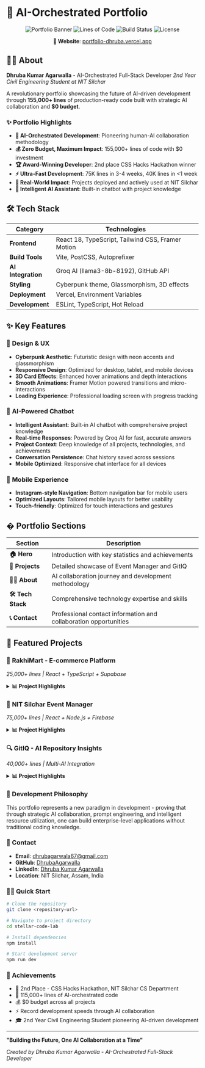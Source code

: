 # 🚀 AI-Orchestrated Portfolio

<div align="center">

![Portfolio Banner](https://img.shields.io/badge/Portfolio-AI--Orchestrated-blue?style=for-the-badge&logo=react)
![Lines of Code](https://img.shields.io/badge/Lines%20of%20Code-155K+-green?style=for-the-badge)
![Build Status](https://img.shields.io/badge/Build-Passing-brightgreen?style=for-the-badge)
![License](https://img.shields.io/badge/License-MIT-yellow?style=for-the-badge)

**🌟 Website**: [portfolio-dhruba.vercel.app](https://portfolio-dhruba.vercel.app/)

</div>

## 👨‍💻 About

**Dhruba Kumar Agarwalla** - AI-Orchestrated Full-Stack Developer
*2nd Year Civil Engineering Student at NIT Silchar*

A revolutionary portfolio showcasing the future of AI-driven development through **155,000+ lines** of production-ready code built with strategic AI collaboration and **$0 budget**.

### ✨ Portfolio Highlights

- **🤖 AI-Orchestrated Development**: Pioneering human-AI collaboration methodology
- **💰 Zero Budget, Maximum Impact**: 155,000+ lines of code with $0 investment
- **🏆 Award-Winning Developer**: 2nd place CSS Hacks Hackathon winner
- **⚡ Ultra-Fast Development**: 75K lines in 3-4 weeks, 40K lines in <1 week
- **🎯 Real-World Impact**: Projects deployed and actively used at NIT Silchar
- **🤖 Intelligent AI Assistant**: Built-in chatbot with project knowledge

## 🛠️ Tech Stack

<div align="center">

| Category | Technologies |
|----------|-------------|
| **Frontend** | React 18, TypeScript, Tailwind CSS, Framer Motion |
| **Build Tools** | Vite, PostCSS, Autoprefixer |
| **AI Integration** | Groq AI (llama3-8b-8192), GitHub API |
| **Styling** | Cyberpunk theme, Glassmorphism, 3D effects |
| **Deployment** | Vercel, Environment Variables |
| **Development** | ESLint, TypeScript, Hot Reload |

</div>

## ✨ Key Features

### 🎨 **Design & UX**
- **Cyberpunk Aesthetic**: Futuristic design with neon accents and glassmorphism
- **Responsive Design**: Optimized for desktop, tablet, and mobile devices
- **3D Card Effects**: Enhanced hover animations and depth interactions
- **Smooth Animations**: Framer Motion powered transitions and micro-interactions
- **Loading Experience**: Professional loading screen with progress tracking

### 🤖 **AI-Powered Chatbot**
- **Intelligent Assistant**: Built-in AI chatbot with comprehensive project knowledge
- **Real-time Responses**: Powered by Groq AI for fast, accurate answers
- **Project Context**: Deep knowledge of all projects, technologies, and achievements
- **Conversation Persistence**: Chat history saved across sessions
- **Mobile Optimized**: Responsive chat interface for all devices

### 📱 **Mobile Experience**
- **Instagram-style Navigation**: Bottom navigation bar for mobile users
- **Optimized Layouts**: Tailored mobile layouts for better usability
- **Touch-friendly**: Optimized for touch interactions and gestures

## � Portfolio Sections

| Section | Description |
|---------|-------------|
| **🏠 Hero** | Introduction with key statistics and achievements |
| **💼 Projects** | Detailed showcase of Event Manager and GitIQ |
| **👨‍💻 About** | AI collaboration journey and development methodology |
| **🛠️ Tech Stack** | Comprehensive technology expertise and skills |
| **📞 Contact** | Professional contact information and collaboration opportunities |

## 🚀 Featured Projects

### 🛒 **RakhiMart - E-commerce Platform**
*25,000+ lines | React + TypeScript + Supabase*

<details>
<summary><strong>📊 Project Highlights</strong></summary>

- **🏪 Full E-commerce Platform**: Complete online marketplace for Rakhi sales
- **💳 Payment Integration**: Cashfree with UPI, cards, and net banking support
- **🚚 Multi-Delivery Partners**: Delhivery, Shiprocket, Blue Dart, DTDC integration
- **🤖 AI-Generated Reviews**: Google Generative AI for product reviews
- **📊 Admin Dashboard**: Comprehensive order and inventory management
- **⚡ Real-time Features**: Live order tracking and stock management
- **🔒 Production Security**: Webhook validation and CORS protection
- **📧 Email Integration**: Multi-provider support (SendGrid, Mailgun, SES, Postmark)

**🔗 Links**: [GitHub](https://github.com/DhrubaAgarwalla/RakhiMart) | [Live Demo](https://rakhimart.vercel.app/)

</details>

### 🎯 **NIT Silchar Event Manager**
*75,000+ lines | React + Node.js + Firebase*

<details>
<summary><strong>📊 Project Highlights</strong></summary>

- **🏢 Enterprise-Level Platform**: Comprehensive event management solution
- **📱 QR Code System**: Real-time attendance tracking with email automation
- **📊 Google Sheets Integration**: Automated data pipeline and reporting
- **⚡ Performance**: 70% reduction in event registration time
- **👥 Role-Based Access**: Admin, Club, and Participant management
- **💰 Budget**: Built with $0 investment through AI collaboration
- **⏱️ Timeline**: Completed in 3-4 weeks

**🔗 Links**: [GitHub](https://github.com/DhrubaAgarwalla/NITS-Event-Managment) | [Live Demo](https://nits-event-managment.vercel.app/)

</details>

### 🔍 **GitIQ - AI Repository Insights**
*40,000+ lines | Multi-AI Integration*

<details>
<summary><strong>📊 Project Highlights</strong></summary>

- **🤖 Multi-AI Integration**: Google Gemini, HuggingFace, and custom models
- **⚡ Ultra-Fast Analysis**: 0.12 seconds per commit analysis
- **📈 Health Scoring**: Advanced repository health and quality metrics
- **🔄 Real-time Processing**: Live repository analysis and insights
- **📊 Comprehensive Reports**: Detailed code quality and contribution analysis
- **⏱️ Timeline**: Built in less than a week
- **💰 Budget**: $0 investment through strategic AI orchestration

**🔗 Links**: [GitHub](https://github.com/DhrubaAgarwalla/gitiq) | [Live Demo](https://gitiq.vercel.app/)

</details>

### 🎯 Development Philosophy

This portfolio represents a new paradigm in development - proving that through strategic AI collaboration, prompt engineering, and intelligent resource utilization, one can build enterprise-level applications without traditional coding knowledge.

### 📧 Contact

- **Email**: dhrubagarwala67@gmail.com
- **GitHub**: [DhrubaAgarwalla](https://github.com/DhrubaAgarwalla)
- **LinkedIn**: [Dhruba Kumar Agarwalla](https://www.linkedin.com/in/dhruba-kumar-agarwalla-7a5346270/)
- **Location**: NIT Silchar, Assam, India

### 🏃‍♂️ Quick Start

```bash
# Clone the repository
git clone <repository-url>

# Navigate to project directory
cd stellar-code-lab

# Install dependencies
npm install

# Start development server
npm run dev
```

### 🌟 Achievements

- 🥈 2nd Place - CSS Hacks Hackathon, NIT Silchar CS Department
- 🚀 115,000+ lines of AI-orchestrated code
- 💰 $0 budget across all projects
- ⚡ Record development speeds through AI collaboration
- 🎓 2nd Year Civil Engineering Student pioneering AI-driven development

---

**"Building the Future, One AI Collaboration at a Time"**

*Created by Dhruba Kumar Agarwalla - AI-Orchestrated Full-Stack Developer*
